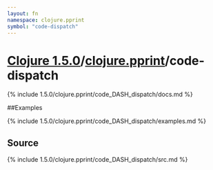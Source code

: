 ```yaml
---
layout: fn
namespace: clojure.pprint
symbol: "code-dispatch"
---
```


# [Clojure 1.5.0](../../)/[clojure.pprint](../)/code-dispatch

{% include 1.5.0/clojure.pprint/code_DASH_dispatch/docs.md %}

##Examples

{% include 1.5.0/clojure.pprint/code_DASH_dispatch/examples.md %}
## Source
{% include 1.5.0/clojure.pprint/code_DASH_dispatch/src.md %}

